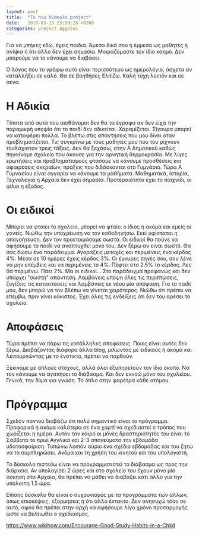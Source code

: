 ```yaml
---
layout: post
title:  "Το πιο δύσκολο project"
date:   2018-05-15 23:59:28 +0300
categories: project Aggelos
---
```


Για να μπήκες εδώ, έχεις παιδιά. Άμεσα δικά σου ή έμμεσα ως μαθητές ή ανίψια ή ότι άλλο δεν έχει σημασία. Μοιραζόμαστε τον ίδιο καημό. Δεν μπορούμε να το κάνουμε να διαβάσει.

Ο λόγος που το γράφω αυτό είναι περισσότερο ως ημερολόγιο, άσχετα αν καταλλήξει σε καλό. Θα σε βοηθήσει; Ελπίζω. Καλή τύχη λοιπόν και σε σένα.

# Η Αδικία

Τίποτα από αυτά που αισθάνομαι δεν θα τα έγραφα αν δεν είχα την παραμικρή υποψία ότι το παιδί δεν αδικείται. Χαραμίζεται. Σίγουρα μπορεί να καταφέρει πολλά. Το βλέπω στις απαντήσεις που μου δίνει όταν προβληματίζεται. Τις συγκρίνω με τους μαθητές μου που του ρίχνουν τουλάχιστον τρεις τάξεις. Δεν θα ξεχάσω, στην Α Δημοτικού καθώς πηγαίναμε σχολείο που άκουσε για την αρνητική θερμοκρασία. Με λίγες ερωτήσεις και προβληματισμούς φτάσαμε να κάνουμε προσθέσεις και αφαιρέσεις ακεραίων, πράξεις που διδάσκονται στο Γυμνάσιο.
Τώρα Α Γυμνασίου είναι αγγαρία να κάνουμε τα μαθήματα. Μαθηματικά, Ιστορία, Τεχνολογία ή Αρχαία δεν έχει σημασία. Προτεραιότητα έχει το παιχνίδι, οι φίλοι η έξοδος.

# Οι ειδικοί

Μπορεί να φταίει το σχολείο, μπορεί να φταίει ο ίδιος ή ακόμα και εμείς οι γονείς. Νιώθω την υποχρέωση να τον καθοδηγήσω. Εκεί υφίσταται η απογοήτευση. Δεν τον προετοιμάσαμε σωστά. Οι ειδικοί θα πούνε να αφήσουμε το παιδί να αναπτυχθεί μόνο του. Δεν ξέρω αν είναι σωστό. Θα σας δώσω ένα παράδειγμα.
Αγοράζεις μετοχές και περιμένεις ένα κέρδος 4%. Μέσα σε 10 ημέρες έχεις κέρδος 3%. Οι έγκυρες πηγές σου, σου λένε να μην επέμβεις και να περιμένεις το 4%. Πέφτει στο 2.5% το κέρδος. Λες θα περιμένω. Πάει 2%. Μα οι ειδικοί...
Στο παράδειγμα προφανώς και δεν υπάρχει "σωστή" απάντηση. Λαμβάνεις υπόψη όλες τις περιπτώσεις, ζυγίζεις τις καταστάσεις και λαμβάνεις εκ νέου μία απόφαση.
Για το παιδί μου, δεν μπορώ να τον βλέπω να γίνεται χειρότερος. Νιώθω ότι πρέπει να επέμβω, πριν γίνει κάκιστος. Έχει όλες τις ενδείξεις ότι δεν του αρέσει το σχολείο.

# Αποφάσεις

Τώρα πρέπει να πάρω τις κατάλληλες αποφάσεις. Ποιες είναι αυτές δεν ξέρω. Διαβάζοντας διάφορα άλλα blog, μιλώντας με ειδικούς ή ακόμα και λειτουργώντας με το ένστικτο, πρέπει να παρθούν.

Ξεκινάμε με απλούς στόχους, αλλά όλοι εξυπηρετούν τον ίδιο σκοπό. Να τον κάνουμε να αγαπήσει το διάβασμα. Και δεν εννοώ μόνο του σχολείου. Γενικά, την δίψα για γνώση. Το όπλο στην φαρέτρα κάθε ατόμου.

# Πρόγραμμα

Σχεδόν παντού διαβάζω ότι πολύ σημαντικό είναι το πρόγραμμα. Προφορικά ή ακόμα καλύτερα σε ένα χαρτί να σχεδιαστεί ο τρόπος που χωρίζεται η ημέρα. Αυτόν τον καιρό οι μόνες δραστηριότητές του είναι το Σάββατο το πρωί Αγγλικά και 2-3 απογεύματα την εβδομάδα υδατοσφαίριση. Τυπώνω λοιπόν αύριο ένα σχέδιο εβδομάδας και του ζητώ να το συμπληρώσει. Ακόμα και τη χρήση του κινητού και του υπολογιστή.

Το δύσκολο πιστεύω είναι να προγραμματιστεί το διάβασμα ως προς την διάρκεια. Αν υπολογίσει 2 ώρες και στο σχολείο του έχουν μόνο μία άσκηση στα Αρχαία, θα πρέπει να μάθει να διαβάζει κάτι άλλο για την υπόλοιπη 1.5 ώρα.

Επίσης δύσκολο θα είναι ο συχρονισμός με τα προγράμματα των άλλων, όπως επισκέψεις, εξορμήσεις ή ότι άλλο έκτακτο. Δεν ανησυχώ τόσο σε αυτό, αφού θα πρέπει στην αρχή να αφήσουμε λίγο χρόνο προσαρμογής ώστε να βελτιωθεί ο σχεδιασμός.

https://www.wikihow.com/Encourage-Good-Study-Habits-in-a-Child
